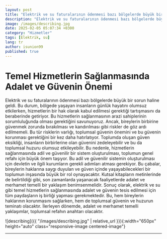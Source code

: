```yaml
---
layout: post
title: "Elektrik ve su faturalarının ödenmesi bazı bölgelerde büyük bir sorun"
description: "Elektrik ve su faturalarının ödenmesi bazı bölgelerde büyük bir sorun haline geldi. Bu durum, bölgede yaşayan insanların günlük hayatını olumsuz etkilerken, hizmetlerin bir hak olarak kabul edilmesi gerektiği tartışmasını da beraberinde getiriyor"
image: /images/describing.jpg
date: 2025-02-05 05:07:34 +0300
category: "Hizmetler" 
tags: [Elektrik, su] 
lang: tr
author: isunion99
published: true
---
```


# **Temel Hizmetlerin Sağlanmasında Adalet ve Güvenin Önemi**
  
Elektrik ve su faturalarının ödenmesi bazı bölgelerde büyük bir sorun haline geldi. Bu durum, bölgede yaşayan insanların günlük hayatını olumsuz etkilerken, hizmetlerin bir hak olarak kabul edilmesi gerektiği tartışmasını da beraberinde getiriyor. Bu hizmetlerin sağlanmasının arazi sahiplerinin sorumluluğunda olması gerektiğini savunuyoruz. Ancak, bireylerin birbirine güvenmek zorunda bırakılması ve kandırılması gibi riskler de göz ardı edilmemeli. Bu tür risklerin varlığı, toplumsal güvenin önemini ve bu güvenin korunması gerektiğini bir kez daha hatırlatıyor. Toplumda oluşan güven eksikliği, insanların birbirlerine olan güvenini zedeleyebilir ve bu da toplumsal huzuru olumsuz etkileyebilir. Bu nedenle, hizmetlerin sağlanmasında adil ve güvenilir bir sistem oluşturulması, toplumun genel refahı için büyük önem taşıyor. Bu adil ve güvenilir sistemin oluşturulması için devletin ve ilgili kurumların gerekli adımları atması gerekiyor. Bu çabalar, bireylerin haklarına saygı duyulan ve güven içinde yaşayabilecekleri bir toplumun inşasında büyük bir rol oynayacaktır. Kutsal kitapların metinlerinde de belirtildiği gibi, son zamanlarda yaşanacak faaliyetlerde adalet ve merhamet temelli bir yaklaşım benimsenmelidir. Sonuç olarak, elektrik ve su gibi temel hizmetlerin sağlanmasında adalet ve güvenin tesis edilmesi için tüm paydaşların iş birliği yapması gerekmektedir. Bu, hem bireylerin haklarının korunmasını sağlarken, hem de toplumsal güvenin ve huzurun teminatı olacaktır. İlerleyen dönemde, adalet ve merhamet temelli yaklaşımlar, toplumsal refahın anahtarı olacaktır.

![describing]({{ "/images/describing.jpg" | relative_url }}){:width="650px" height="auto" class="responsive-image centered-image"}


---